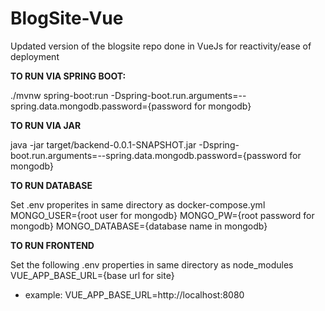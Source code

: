 # BlogSite-Vue
Updated version of the blogsite repo done in VueJs for reactivity/ease of deployment

**TO RUN VIA SPRING BOOT:**

./mvnw spring-boot:run -Dspring-boot.run.arguments=--spring.data.mongodb.password={password for mongodb}

**TO RUN VIA JAR**

java -jar target/backend-0.0.1-SNAPSHOT.jar -Dspring-boot.run.arguments=--spring.data.mongodb.password={password for mongodb}

**TO RUN DATABASE**

Set .env properites in same directory as docker-compose.yml
MONGO_USER={root user for mongodb}
MONGO_PW={root password for mongodb}
MONGO_DATABASE={database name in mongodb}


**TO RUN FRONTEND**

Set the following .env properties in same directory as node_modules
VUE_APP_BASE_URL={base url for site}

* example:
VUE_APP_BASE_URL=http://localhost:8080
